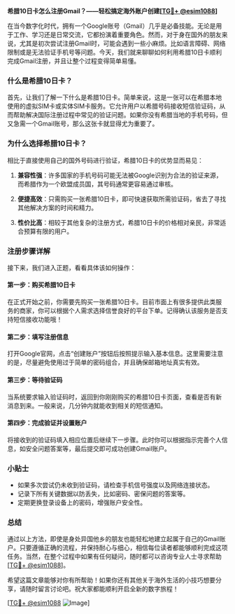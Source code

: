 **希腊10日卡怎么注册Gmail？——轻松搞定海外账户创建[[TG💪+ @esim1088](https://t.me/s/esim1088)]**

在当今数字化时代，拥有一个Google账号（Gmail）几乎是必备技能。无论是用于工作、学习还是日常交流，它都扮演着重要角色。然而，对于身在国外的朋友来说，尤其是初次尝试注册Gmail时，可能会遇到一些小麻烦。比如语言障碍、网络限制或是无法验证手机号等问题。今天，我们就来聊聊如何利用希腊10日卡顺利完成Gmail注册，并且让整个过程变得简单易懂。

### 什么是希腊10日卡？

首先，让我们了解一下什么是希腊10日卡。简单来说，这是一张可以在希腊本地使用的虚拟SIM卡或实体SIM卡服务。它允许用户以希腊号码接收短信验证码，从而帮助解决国际注册过程中常见的验证问题。如果你没有希腊当地的手机号码，但又急需一个Gmail账号，那么这张卡就显得尤为重要了。

### 为什么选择希腊10日卡？

相比于直接使用自己的国外号码进行验证，希腊10日卡的优势显而易见：

1. **兼容性强**：许多国家的手机号码可能无法被Google识别为合法的验证来源，而希腊作为一个欧盟成员国，其号码通常更容易通过审核。
   
2. **便捷高效**：只需购买一张希腊10日卡，即可快速获取所需验证码，省去了寻找其他解决方案的时间和精力。

3. **性价比高**：相较于其他复杂的注册方式，希腊10日卡的价格相对亲民，非常适合预算有限的用户。

### 注册步骤详解

接下来，我们进入正题，看看具体该如何操作：

#### 第一步：购买希腊10日卡

在正式开始之前，你需要先购买一张希腊10日卡。目前市面上有很多提供此类服务的商家，你可以根据个人需求选择信誉良好的平台下单。记得确认该服务是否支持短信接收功能哦！

#### 第二步：填写注册信息

打开Google官网，点击“创建账户”按钮后按照提示输入基本信息。这里需要注意的是，尽量避免使用过于简单的密码组合，并且确保邮箱地址真实有效。

#### 第三步：等待验证码

当系统要求输入验证码时，返回到你刚刚购买的希腊10日卡页面，查看是否有新消息到来。一般来说，几分钟内就能收到相关的短信通知。

#### 第四步：完成验证并设置账户

将接收到的验证码填入相应位置后继续下一步骤。此时你可以根据指示完善个人信息，如安全问题答案等，最后提交即可成功创建Gmail账户。

### 小贴士

- 如果多次尝试仍未收到验证码，请检查手机信号强度以及网络连接状态。
- 记录下所有关键数据以防丢失，比如密码、密保问题的答案等。
- 定期更换登录设备上的密码，增强账户安全性。

### 总结

通过以上方法，即使是身处异国他乡的朋友也能轻松地建立起属于自己的Gmail账户。只要遵循正确的流程，并保持耐心与细心，相信每位读者都能够顺利完成这项任务。当然，在整个过程中如果有任何疑问，随时都可以咨询专业人士寻求帮助[[TG💪+ @esim1088](https://t.me/s/esim1088)]。

希望这篇文章能够对你有所帮助！如果你还有其他关于海外生活的小技巧想要分享，请随时留言讨论吧。祝大家都能顺利开启全新的数字旅程！

[[TG💪+ @esim1088](https://t.me/s/esim1088) ![Image](https://i.postimg.cc/4NQfJmqS/Snipaste-2025-05-13-00-14-12.png)]